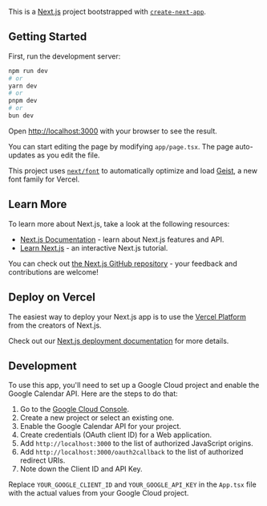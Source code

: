 This is a [Next.js](https://nextjs.org) project bootstrapped with [`create-next-app`](https://nextjs.org/docs/app/api-reference/cli/create-next-app).

## Getting Started

First, run the development server:

```bash
npm run dev
# or
yarn dev
# or
pnpm dev
# or
bun dev
```

Open [http://localhost:3000](http://localhost:3000) with your browser to see the result.

You can start editing the page by modifying `app/page.tsx`. The page auto-updates as you edit the file.

This project uses [`next/font`](https://nextjs.org/docs/app/building-your-application/optimizing/fonts) to automatically optimize and load [Geist](https://vercel.com/font), a new font family for Vercel.

## Learn More

To learn more about Next.js, take a look at the following resources:

- [Next.js Documentation](https://nextjs.org/docs) - learn about Next.js features and API.
- [Learn Next.js](https://nextjs.org/learn) - an interactive Next.js tutorial.

You can check out [the Next.js GitHub repository](https://github.com/vercel/next.js) - your feedback and contributions are welcome!

## Deploy on Vercel

The easiest way to deploy your Next.js app is to use the [Vercel Platform](https://vercel.com/new?utm_medium=default-template&filter=next.js&utm_source=create-next-app&utm_campaign=create-next-app-readme) from the creators of Next.js.

Check out our [Next.js deployment documentation](https://nextjs.org/docs/app/building-your-application/deploying) for more details.

## Development

To use this app, you'll need to set up a Google Cloud project and enable the Google Calendar API. Here are the steps to do that:

1. Go to the [Google Cloud Console](https://console.cloud.google.com/).
2. Create a new project or select an existing one.
3. Enable the Google Calendar API for your project.
4. Create credentials (OAuth client ID) for a Web application.
5. Add `http://localhost:3000` to the list of authorized JavaScript origins.
6. Add `http://localhost:3000/oauth2callback` to the list of authorized redirect URIs.
7. Note down the Client ID and API Key.

Replace `YOUR_GOOGLE_CLIENT_ID` and `YOUR_GOOGLE_API_KEY` in the `App.tsx` file with the actual values from your Google Cloud project.
